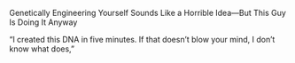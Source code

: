 Genetically Engineering Yourself Sounds Like a Horrible Idea—But This Guy Is Doing It Anyway

“I created this DNA in five minutes. If that doesn’t blow your mind, I don’t know what does,”